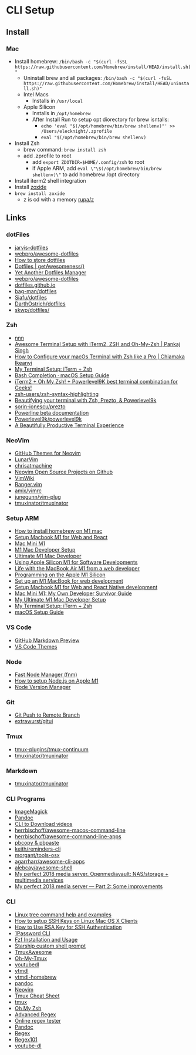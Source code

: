 # CLI Setup

## Install

### Mac

- Install homebrew: `/bin/bash -c "$(curl -fsSL https://raw.githubusercontent.com/Homebrew/install/HEAD/install.sh)"`
  - Uninstall brew and all packages: `/bin/bash -c "$(curl -fsSL https://raw.githubusercontent.com/Homebrew/install/HEAD/uninstall.sh)"`
  - Intel Macs
    - Installs in `/usr/local`
  - Apple Silicon
    - Installs in `/opt/homebrew`
    - After Install Run to setup opt diorectory for brew isntalls:
      - `echo 'eval "$(/opt/homebrew/bin/brew shellenv)"' >> /Users/elecknight/.zprofile`
      - `eval "$(/opt/homebrew/bin/brew shellenv)`
- Install Zsh
  - brew command: `brew install zsh`
  - add .zprofile to root
    - add `export ZDOTDIR=$HOME/.config/zsh` to root
    - if Apple ARM, add `eval \"\$(/opt/homebrew/bin/brew shellenv)\"` to add homebrew /opt directory
- Install iterm2 shell integration
- Install [zoxide](https://github.com/ajeetdsouza/zoxide)
- `brew install zoxide`
  - z is cd with a memory [rupa\/z](https://github.com/rupa/z)


## Links

### dotFiles

- [jarvis-dotfiles](https://github.com/ctaylo21/jarvis)
- [webpro/awesome-dotfiles](https://github.com/webpro/awesome-dotfiles)
- [How to store dotfiles](https://www.atlassian.com/git/tutorials/dotfiles)
- [Dotfiles | getAwesomeness()](https://getawesomeness.herokuapp.com/get/dotfiles)
- [Yet Another Dotfiles Manager](https://yadm.io/#)
- [webpro/awesome-dotfiles](https://github.com/webpro/awesome-dotfiles)
- [dotfiles.github.io](https://dotfiles.github.io/)
- [bag-man/dotfiles](https://github.com/bag-man/dotfiles)
- [Siafu/dotfiles](https://github.com/Siafu/dotfiles/blob/master/.vim/_vimrc)
- [DarthOstrich/dotfiles](https://github.com/DarthOstrich/dotfiles)
- [skwp/dotfiles/](https://skwp.github.io/dotfiles/)

### Zsh

- [nnn](https://github.com/jarun/nnn)
- [Awesome Terminal Setup with iTerm2, ZSH and Oh-My-Zsh | Pankaj Singh](https://iampankaj.com/2017/08/27/Awesome-Terminal-Setup-with-iTerm2-ZSH-and-Oh-My-Zsh.html)
- [How to Configure your macOs Terminal with Zsh like a Pro | Chiamaka Ikeanyi](https://chiamakaikeanyi.dev/how-to-configure-your-macos-terminal-with-zsh-like-a-pro/)
- [My Terminal Setup: iTerm + Zsh](https://zen-of-programming.com/terminal-setup/)
- [Bash Completion · macOS Setup Guide](https://sourabhbajaj.com/mac-setup/BashCompletion/)
- [iTerm2 + Oh My Zsh! + Powerlevel9K best terminal combination for Geeks!](https://dev.to/equiman/iterm2--oh-my-zsh--powerlevel9k-best-terminal-combination-for-geeks-58l5)
- [zsh-users/zsh-syntax-highlighting](https://github.com/zsh-users/zsh-syntax-highlighting)
- [Beautifying your terminal with Zsh, Prezto, &amp; Powerlevel9k](https://medium.com/@oldwestaction/beautifying-your-terminal-with-zsh-prezto-powerlevel9k-9e8de2023046)
- [sorin-ionescu/prezto](https://github.com/sorin-ionescu/prezto)
- [Powerline beta documentation](https://powerline.readthedocs.io/en/latest/index.html)
- [Powerlevel9k/powerlevel9k](https://github.com/Powerlevel9k/powerlevel9k)
- [A Beautifully Productive Terminal Experience](https://mikebuss.com/2014/02/02/a-beautiful-productive-terminal-experience/)

### NeoVim

- [GitHub Themes for Neovim](https://github.com/projekt0n/github-nvim-theme)
- [LunarVim](https://www.lunarvim.org/)
- [chrisatmachine](https://www.chrisatmachine.com/)
- [Neovim Open Source Projects on Github](https://awesomeopensource.com/projects/neovim)
- [VimWiki](https://github.com/vimwiki/vimwiki)
- [Ranger.vim](https://github.com/francoiscabrol/ranger.vim)
- [amix/vimrc](https://github.com/amix/vimrc)
- [junegunn/vim-plug](https://github.com/junegunn/vim-plug)
- [tmuxinator/tmuxinator](https://github.com/tmuxinator/tmuxinator)

### Setup ARM

- [How to install homebrew on M1 mac](https://stackoverflow.com/questions/66666134/how-to-install-homebrew-on-m1-mac)
- [Setup Macbook M1 for Web and React](https://amanhimself.dev/blog/setup-macbook-m1/)
- [Mac Mini M1](https://medium.com/ne-digital/mac-mini-m1-my-own-developer-survivor-guide-52db40ee0882)
- [M1 Mac Developer Setup](https://codeburst.io/my-ultimate-m1-mac-developer-setup-cfdb2daeed2d)
- [Ultimate M1 Mac Developer](https://codeburst.io/my-ultimate-m1-mac-developer-setup-cfdb2daeed2d)
- [Using Apple Silicon M1 for Software Developments](https://medium.com/geekculture/using-apple-silicon-m1-for-software-developments-46d405034a43)
- [Life with the MacBook Air M1 from a web developer](http://blog.greggant.com/posts/2020/12/13/life-with-the-m1-macbook-air-as-developer.html)
- [Programming on the Apple M1 Silicon](https://brainbaking.com/post/2020/12/developing-on-apple-m1-silicon/)
- [Set up an M1 MacBook for web development](https://blog.logrocket.com/set-up-macbook-for-web-development-in-20-minutes/)
- [Setup Macbook M1 for Web and React Native development](https://amanhimself.dev/blog/setup-macbook-m1/)
- [Mac Mini M1: My Own Developer Survivor Guide](https://medium.com/ne-digital/mac-mini-m1-my-own-developer-survivor-guide-52db40ee0882)
- [My Ultimate M1 Mac Developer Setup](https://codeburst.io/my-ultimate-m1-mac-developer-setup-cfdb2daeed2d)
- [My Terminal Setup: iTerm + Zsh](https://welearncode.com/terminal-setup/)
- [macOS Setup Guide](https://sourabhbajaj.com/mac-setup/)

### VS Code

- [GitHub Markdown Preview](https://marketplace.visualstudio.com/items?itemName=bierner.github-markdown-preview)
- [VS Code Themes](https://themes.vscode.one)

### Node

- [Fast Node Manager (fnm)](https://github.com/Schniz/fnm)
- [How to setup Node.js on Apple M1](https://www.jurnalanas.com/node-js-mac-m1/)
- [Node Version Manager](https://github.com/nvm-sh/nvm)

### Git

- [Git Push to Remote Branch](https://www.freecodecamp.org/news/git-push-to-remote-branch-how-to-push-a-local-branch-to-origin/)
- [extrawurst/gitui](https://github.com/extrawurst/gitui)

### Tmux

- [tmux-plugins/tmux-continuum](https://github.com/tmux-plugins/tmux-continuum)
- [tmuxinator/tmuxinator](https://github.com/tmuxinator/tmuxinator)

### Markdown

- [tmuxinator/tmuxinator](https://github.com/tmuxinator/tmuxinator)

### CLI Programs

- [ImageMagick](https://imagemagick.org/index.php)
- [Pandoc](https://pandoc.org/)
- [CLI to Download videos](https://ytdl-org.github.io/youtube-dl/index.html)
- [herrbischoff/awesome-macos-command-line](https://github.com/herrbischoff/awesome-macos-command-line)
- [herrbischoff/awesome-command-line-apps](https://github.com/herrbischoff/awesome-command-line-apps)
- [pbcopy & pbpaste](https://osxdaily.com/2007/03/05/manipulating-the-clipboard-from-the-command-line/)
- [keith/reminders-cli](https://github.com/keith/reminders-cli)
- [morgant/tools-osx](https://github.com/morgant/tools-osx)
- [agarrharr/awesome-cli-apps](https://github.com/agarrharr/awesome-cli-apps)
- [alebcay/awesome-shell](https://github.com/alebcay/awesome-shell)
- [My perfect 2018 media server. Openmediavault: NAS/storage + multimedia services](https://medium.com/@yllanos/my-perfect-2018-media-server-openmediavault-nas-storage-multimedia-services-53e74ea33af3)
- [My perfect 2018 media server — Part 2: Some improvements](https://medium.com/@yllanos/my-perfect-2018-media-server-part-2-some-improvements-dc42c8d9e04b)

### CLI

- [Linux tree command help and examples](https://www.computerhope.com/unix/tree.htm)
- [How to setup SSH Keys on Linux Mac OS X Clients](https://support.hostway.com/hc/en-us/articles/115001507624-How-to-setup-SSH-Keys-on-Linux-Mac-OS-X-Clients)
- [How to Use RSA Key for SSH Authentication](https://news.softpedia.com/news/How-to-Use-RSA-Key-for-SSH-Authentication-38599.shtml)
- [1Password CLI](https://support.1password.com/command-line-getting-started/)
- [Fzf Installation and Usage](https://jdhao.github.io/2018/11/05/fzf_install_use/)
- [Starship custom shell prompt](https://starship.rs/)
- [TmuxAwesome](https://github.com/rothgar/awesome-tmux)
- [Oh-My-Tmux](https://github.com/gpakosz/.tmux)
- [youtubedl](https://github.com/ytdl-org/youtube-dl)
- [ytmdl](https://github.com/deepjyoti30/ytmdl)
- [ytmdl-homebrew](https://formulae.brew.sh/cask/ytmdesktop-youtube-music#default)
- [pandoc](https://pandoc.org)
- [Neovim](https://neovim.io/)
- [Tmux Cheat Sheet](https://tmuxcheatsheet.com/)
- [tmux](https://github.com/tmux/tmux/wiki)
- [Oh My Zsh](https://ohmyz.sh/)
- [Advanced Regex](http://www.rexegg.com/)
- [Online regex tester](https://regex101.com/)
- [Pandoc](http://pandoc.org/)
- [Regex](https://www.rexegg.com/)
- [Regex101](https://regex101.com/)
- [youtube-dl](https://ytdl-org.github.io/youtube-dl/index.html)
